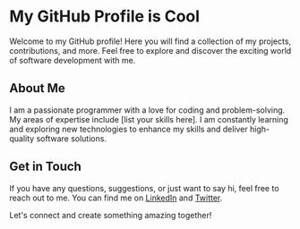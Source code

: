 # My GitHub Profile is Cool

Welcome to my GitHub profile! Here you will find a collection of my projects, contributions, and more. Feel free to explore and discover the exciting world of software development with me.

## About Me

I am a passionate programmer with a love for coding and problem-solving. My areas of expertise include [list your skills here]. I am constantly learning and exploring new technologies to enhance my skills and deliver high-quality software solutions.

## Get in Touch

If you have any questions, suggestions, or just want to say hi, feel free to reach out to me. You can find me on [LinkedIn](nazri000007) and [Twitter](nazri000007).

Let's connect and create something amazing together!
